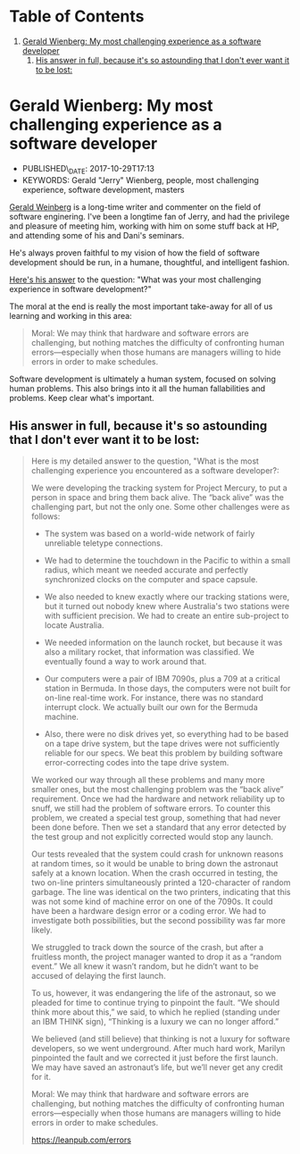 
# Table of Contents

1.  [Gerald Wienberg: My most challenging experience as a software developer](#gerald-wienberg-my-most-challenging-experience-as-a-software-developer)
    1.  [His answer in full, because it's so astounding that I don't ever want it to be lost:](#orga1345aa)


<a id="gerald-wienberg-my-most-challenging-experience-as-a-software-developer"></a>

# Gerald Wienberg: My most challenging experience as a software developer

-   PUBLISHED\\<sub>DATE</sub>: 2017-10-29T17:13
-   KEYWORDS: Gerald "Jerry" Wienberg, people, most challenging experience, software development, masters

[Gerald Weinberg](http://www.geraldmweinberg.com/) is a long-time writer and commenter on the field of software enginering. I've been a longtime fan of Jerry, and had the privilege and pleasure of meeting him, working with him on some stuff back at HP, and attending some of his and Dani's seminars.

He's always proven faithful to my vision of how the field of software development should be run, in a humane, thoughtful, and intelligent fashion.

[Here's his answer](http://secretsofconsulting.blogspot.com/2017/10/my-most-challenging-experience-as.html) to the question: "What was your most challenging experience in software development?"

The moral at the end is really the most important take-away for all of us learning and working in this area:

> Moral: We may think that hardware and software errors are challenging, but nothing matches the difficulty of confronting human errors&#x2014;especially when those humans are managers willing to hide errors in order to make schedules.

Software development is ultimately a human system, focused on solving human problems. This also brings into it all the human fallabilities and problems. Keep clear what's important.


<a id="orga1345aa"></a>

## His answer in full, because it's so astounding that I don't ever want it to be lost:

> Here is my detailed answer to the question, "What is the most challenging experience you encountered as a software developer?:
> 
> We were developing the tracking system for Project Mercury, to put a person in space and bring them back alive. The “back alive” was the challenging part, but not the only one. Some other challenges were as follows:
> 
> -   The system was based on a world-wide network of fairly unreliable teletype connections.
> 
> -   We had to determine the touchdown in the Pacific to within a small radius, which meant we needed accurate and perfectly synchronized clocks on the computer and space capsule.
> 
> -   We also needed to knew exactly where our tracking stations were, but it turned out nobody knew where Australia's two stations were with sufficient precision. We had to create an entire sub-project to locate Australia.
> 
> -   We needed information on the launch rocket, but because it was also a military rocket, that information was classified. We eventually found a way to work around that.
> 
> -   Our computers were a pair of IBM 7090s, plus a 709 at a critical station in Bermuda. In those days, the computers were not built for on-line real-time work. For instance, there was no standard interrupt clock. We actually built our own for the Bermuda machine.
> 
> -   Also, there were no disk drives yet, so everything had to be based on a tape drive system, but the tape drives were not sufficiently reliable for our specs. We beat this problem by building software error-correcting codes into the tape drive system.
> 
> We worked our way through all these problems and many more smaller ones, but the most challenging problem was the “back alive” requirement. Once we had the hardware and network reliability up to snuff, we still had the problem of software errors. To counter this problem, we created a special test group, something that had never been done before. Then we set a standard that any error detected by the test group and not explicitly corrected would stop any launch.
> 
> Our tests revealed that the system could crash for unknown reasons at random times, so it would be unable to bring down the astronaut safely at a known location. When the crash occurred in testing, the two on-line printers simultaneously printed a 120-character of random garbage. The line was identical on the two printers, indicating that this was not some kind of machine error on one of the 7090s. It could have been a hardware design error or a coding error. We had to investigate both possibilities, but the second possibility was far more likely.
> 
> We struggled to track down the source of the crash, but after a fruitless month, the project manager wanted to drop it as a “random event.” We all knew it wasn’t random, but he didn’t want to be accused of delaying the first launch.
> 
> To us, however, it was endangering the life of the astronaut, so we pleaded for time to continue trying to pinpoint the fault. “We should think more about this,” we said, to which he replied (standing under an IBM THINK sign), “Thinking is a luxury we can no longer afford.”
> 
> We believed (and still believe) that thinking is not a luxury for software developers, so we went underground. After much hard work, Marilyn pinpointed the fault and we corrected it just before the first launch. We may have saved an astronaut’s life, but we’ll never get any credit for it.
> 
> Moral: We may think that hardware and software errors are challenging, but nothing matches the difficulty of confronting human errors—especially when those humans are managers willing to hide errors in order to make schedules.
> 
> <https://leanpub.com/errors>

